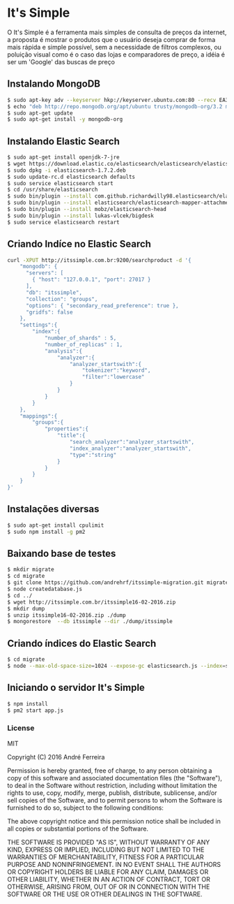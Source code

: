# It's Simple

O It's Simple é a ferramenta mais simples de consulta de preços da internet, a proposta é mostrar o produtos que o usuário deseja comprar de forma mais rápida e simple possível, sem a necessidade de filtros complexos, ou poluição visual como é o caso das lojas e comparadores de preço, a idéia é ser um 'Google' das buscas de preço

## Instalando MongoDB

```bash
$ sudo apt-key adv --keyserver hkp://keyserver.ubuntu.com:80 --recv EA312927
$ echo "deb http://repo.mongodb.org/apt/ubuntu trusty/mongodb-org/3.2 multiverse" | sudo tee /etc/apt/sources.list.d/mongodb-org-3.2.list
$ sudo apt-get update
$ sudo apt-get install -y mongodb-org
```

## Instalando Elastic Search

```bash
$ sudo apt-get install openjdk-7-jre
$ wget https://download.elastic.co/elasticsearch/elasticsearch/elasticsearch-1.7.2.deb
$ sudo dpkg -i elasticsearch-1.7.2.deb
$ sudo update-rc.d elasticsearch defaults
$ sudo service elasticsearch start
$ cd /usr/share/elasticsearch
$ sudo bin/plugin --install com.github.richardwilly98.elasticsearch/elasticsearch-river-mongodb/1.6.0
$ sudo bin/plugin --install elasticsearch/elasticsearch-mapper-attachments/1.6.0
$ sudo bin/plugin --install mobz/elasticsearch-head
$ sudo bin/plugin --install lukas-vlcek/bigdesk
$ sudo service elasticsearch restart
```

## Criando Indíce no Elastic Search

```bash
curl -XPUT http://itssimple.com.br:9200/searchproduct -d '{
    "mongodb": {
      "servers": [
        { "host": "127.0.0.1", "port": 27017 }
      ],
      "db": "itssimple",
      "collection": "groups",
      "options": { "secondary_read_preference": true },
      "gridfs": false
    },
    "settings":{
        "index":{
            "number_of_shards" : 5,
            "number_of_replicas" : 1,
            "analysis":{
                "analyzer":{
                    "analyzer_startswith":{
                        "tokenizer":"keyword",
                        "filter":"lowercase"
                    }
                }
            }
        }
    },
    "mappings":{
        "groups":{
            "properties":{
                "title":{
                    "search_analyzer":"analyzer_startswith",
                    "index_analyzer":"analyzer_startswith",
                    "type":"string"
                }
            }
        }
    } 
}'
```

## Instalações diversas

```bash
$ sudo apt-get install cpulimit
$ sudo npm install -g pm2
```

## Baixando base de testes

```bash
$ mkdir migrate
$ cd migrate
$ git clone https://github.com/andrehrf/itssimple-migration.git migrate
$ node createdatabase.js
$ cd ../
$ wget http://itssimple.com.br/itssimple16-02-2016.zip
$ mkdir dump
$ unzip itssimple16-02-2016.zip ./dump
$ mongorestore  --db itssimple --dir ./dump/itssimple
```

## Criando índices do Elastic Search

```bash
$ cd migrate
$ node --max-old-space-size=1024 --expose-gc elasticsearch.js --index=searchproduct/groups
```

## Iniciando o servidor It's Simple

```bash
$ npm install
$ pm2 start app.js
```


### License

  MIT
  
  Copyright (C) 2016 André Ferreira

  Permission is hereby granted, free of charge, to any person obtaining a copy of this software and associated documentation files (the "Software"), to deal in the Software without restriction, including without limitation the rights to use, copy, modify, merge, publish, distribute, sublicense, and/or sell copies of the Software, and to permit persons to whom the Software is furnished to do so, subject to the following conditions:

  The above copyright notice and this permission notice shall be included in all copies or substantial portions of the Software.

  THE SOFTWARE IS PROVIDED "AS IS", WITHOUT WARRANTY OF ANY KIND, EXPRESS OR IMPLIED, INCLUDING BUT NOT LIMITED TO THE WARRANTIES OF MERCHANTABILITY, FITNESS FOR A PARTICULAR PURPOSE AND NONINFRINGEMENT. IN NO EVENT SHALL THE AUTHORS OR COPYRIGHT HOLDERS BE LIABLE FOR ANY CLAIM, DAMAGES OR OTHER LIABILITY, WHETHER IN AN ACTION OF CONTRACT, TORT OR OTHERWISE, ARISING FROM, OUT OF OR IN CONNECTION WITH THE SOFTWARE OR THE USE OR OTHER DEALINGS IN THE SOFTWARE.
